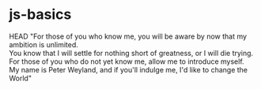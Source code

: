 # js-basics
HEAD
"For those of you who know me, you will be aware by now that my ambition is unlimited.  
You know that I will settle for nothing short of greatness, or I will die trying. For those of you who do not yet know me, allow me to introduce myself.  
My name is Peter Weyland, and if you'll indulge me, I'd like to change the World"
